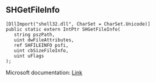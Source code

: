 ## SHGetFileInfo

```
[DllImport("shell32.dll", CharSet = CharSet.Unicode)]
public static extern IntPtr SHGetFileInfo(
   string pszPath,
   uint dwFileAttributes,
   ref SHFILEINFO psfi,
   uint cbSizeFileInfo,
   uint uFlags
);
```

Microsoft documentation: [Link](https://docs.microsoft.com/en-us/windows/win32/api/shellapi/nf-shellapi-shgetfileinfow)
